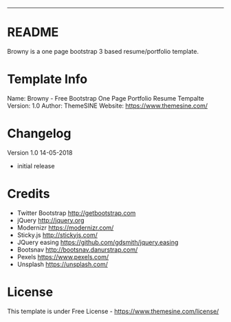 -----------------------
# README

Browny is a one page bootstrap 3 based resume/portfolio template.

# Template Info

Name: 		Browny - Free Bootstrap One Page Portfolio Resume Tempalte
Version: 	1.0
Author: 	ThemeSINE
Website: 	https://www.themesine.com/

# Changelog

Version 1.0 14-05-2018
- initial release 

# Credits

- Twitter Bootstrap http://getbootstrap.com
- jQuery http://jquery.org
- Modernizr https://modernizr.com/
- Sticky.js http://stickyjs.com/
- JQuery easing https://github.com/gdsmith/jquery.easing
- Bootsnav http://bootsnav.danurstrap.com/
- Pexels https://www.pexels.com/
- Unsplash https://unsplash.com/

# License

This template is under Free License - https://www.themesine.com/license/